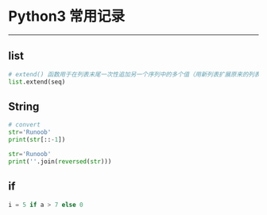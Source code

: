 # Python3 常用记录
***
## list
```python
# extend() 函数用于在列表末尾一次性追加另一个序列中的多个值（用新列表扩展原来的列表）。
list.extend(seq)
```

## String
```python
# convert
str='Runoob'
print(str[::-1])

str='Runoob'
print(''.join(reversed(str)))
```

## if
```python
i = 5 if a > 7 else 0
```